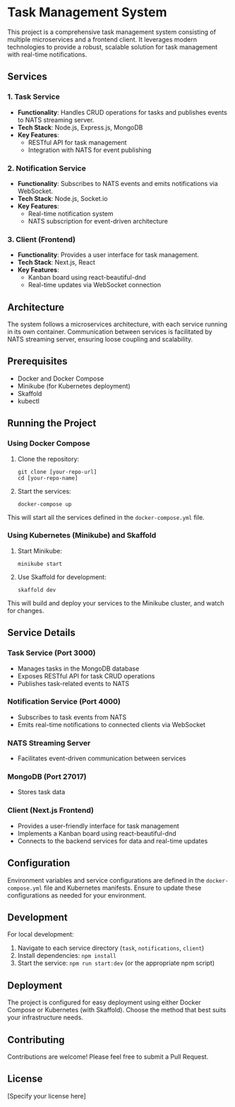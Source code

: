 # Task Management System

This project is a comprehensive task management system consisting of multiple microservices and a frontend client. It leverages modern technologies to provide a robust, scalable solution for task management with real-time notifications.

## Services

### 1. Task Service
- **Functionality**: Handles CRUD operations for tasks and publishes events to NATS streaming server.
- **Tech Stack**: Node.js, Express.js, MongoDB
- **Key Features**:
  - RESTful API for task management
  - Integration with NATS for event publishing

### 2. Notification Service
- **Functionality**: Subscribes to NATS events and emits notifications via WebSocket.
- **Tech Stack**: Node.js, Socket.io
- **Key Features**:
  - Real-time notification system
  - NATS subscription for event-driven architecture

### 3. Client (Frontend)
- **Functionality**: Provides a user interface for task management.
- **Tech Stack**: Next.js, React
- **Key Features**:
  - Kanban board using react-beautiful-dnd
  - Real-time updates via WebSocket connection

## Architecture

The system follows a microservices architecture, with each service running in its own container. Communication between services is facilitated by NATS streaming server, ensuring loose coupling and scalability.

## Prerequisites

- Docker and Docker Compose
- Minikube (for Kubernetes deployment)
- Skaffold
- kubectl

## Running the Project

### Using Docker Compose

1. Clone the repository:
   ```
   git clone [your-repo-url]
   cd [your-repo-name]
   ```

2. Start the services:
   ```
   docker-compose up
   ```

This will start all the services defined in the `docker-compose.yml` file.

### Using Kubernetes (Minikube) and Skaffold

1. Start Minikube:
   ```
   minikube start
   ```

2. Use Skaffold for development:
   ```
   skaffold dev
   ```

This will build and deploy your services to the Minikube cluster, and watch for changes.

## Service Details

### Task Service (Port 3000)
- Manages tasks in the MongoDB database
- Exposes RESTful API for task CRUD operations
- Publishes task-related events to NATS

### Notification Service (Port 4000)
- Subscribes to task events from NATS
- Emits real-time notifications to connected clients via WebSocket

### NATS Streaming Server
- Facilitates event-driven communication between services

### MongoDB (Port 27017)
- Stores task data

### Client (Next.js Frontend)
- Provides a user-friendly interface for task management
- Implements a Kanban board using react-beautiful-dnd
- Connects to the backend services for data and real-time updates

## Configuration

Environment variables and service configurations are defined in the `docker-compose.yml` file and Kubernetes manifests. Ensure to update these configurations as needed for your environment.

## Development

For local development:
1. Navigate to each service directory (`task`, `notifications`, `client`)
2. Install dependencies: `npm install`
3. Start the service: `npm run start:dev` (or the appropriate npm script)

## Deployment

The project is configured for easy deployment using either Docker Compose or Kubernetes (with Skaffold). Choose the method that best suits your infrastructure needs.

## Contributing

Contributions are welcome! Please feel free to submit a Pull Request.

## License

[Specify your license here]
